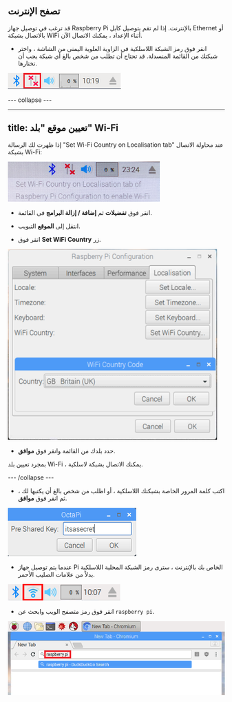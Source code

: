## تصفح الإنترنت

قد ترغب في توصيل جهاز Raspberry Pi بالإنترنت. إذا لم تقم بتوصيل كابل Ethernet أو بالاتصال بشبكة WiFi أثناء الإعداد ، يمكنك الاتصال الآن.

+ انقر فوق رمز الشبكة اللاسلكية في الزاوية العلوية اليمنى من الشاشة ، واختر شبكتك من القائمة المنسدلة. قد تحتاج أن تطلب من شخص بالغ أي شبكة يجب أن تختارها.

![لا يوجد شبكة لاسلكية ](images/no-wifi.png)

\--- collapse \---

* * *

## title: تعيين موقع "بلد" Wi-Fi

إذا ظهرت لك الرسالة "Set Wi-Fi Country on Localisation tab" عند محاولة الاتصال بشبكة Wi-Fi:

![قم بتهيئة البلد للشبكة اللاسلكية](images/pi-set-wifi-country.png)

+ انقر فوق **تفضيلات** ثم **إضافة / إزالة البرامج** في القائمة.

+ انتقل إلى **الموقع** التبويب.

+ انقر فوق **Set WiFi Country** زر.

![اختر الدولة للشبكة اللاسلكية](images/pi-select-wifi-country.png)

+ حدد بلدك من القائمة وانقر فوق **موافق**.

بمجرد تعيين بلد Wi-Fi ، يمكنك الاتصال بشبكة لاسلكية.

\--- /collapse \---

+ اكتب كلمة المرور الخاصة بشبكتك اللاسلكية ، أو اطلب من شخص بالغ أن يكتبها لك ، ثم انقر فوق **موافق**.

![اكتب كلمة المرور](images/type-password.png)

+ عندما يتم توصيل جهاز Pi الخاص بك بالإنترنت ، سترى رمز الشبكة المحلية اللاسلكية بدلاً من علامات الصليب الأحمر.

![لقطة الشاشة](images/pi-wifi.png)

+ انقر فوق رمز متصفح الويب وابحث عن `raspberry pi`.

![لقطة الشاشة](images/pi-browser.png)